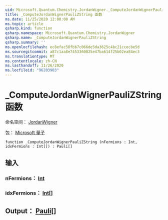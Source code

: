 ```yaml
---
uid: Microsoft.Quantum.Chemistry.JordanWigner._ComputeJordanWignerPauliZString
title: _ComputeJordanWignerPauliZString 函数
ms.date: 11/25/2020 12:00:00 AM
ms.topic: article
qsharp.kind: function
qsharp.namespace: Microsoft.Quantum.Chemistry.JordanWigner
qsharp.name: _ComputeJordanWignerPauliZString
qsharp.summary: ''
ms.openlocfilehash: ec8efac58fbb7c066de5da3625c4bc21ccecbe5d
ms.sourcegitcommit: a87c1aa8e7453360025e47ba614f25b02ea84ec3
ms.translationtype: MT
ms.contentlocale: zh-CN
ms.lasthandoff: 11/26/2020
ms.locfileid: "96203903"
---
```

# <a name="_computejordanwignerpaulizstring-function"></a>_ComputeJordanWignerPauliZString 函数

命名空间： [JordanWigner](xref:Microsoft.Quantum.Chemistry.JordanWigner)

包： [Microsoft 量子](https://nuget.org/packages/Microsoft.Quantum.Chemistry)




```qsharp
function _ComputeJordanWignerPauliZString (nFermions : Int, idxFermions : Int[]) : Pauli[]
```


## <a name="input"></a>输入

### <a name="nfermions--int"></a>nFermions： [Int](xref:microsoft.quantum.lang-ref.int)




### <a name="idxfermions--int"></a>idxFermions： [Int](xref:microsoft.quantum.lang-ref.int)[]





## <a name="output--pauli"></a>Output： [Pauli](xref:microsoft.quantum.lang-ref.pauli)[]

